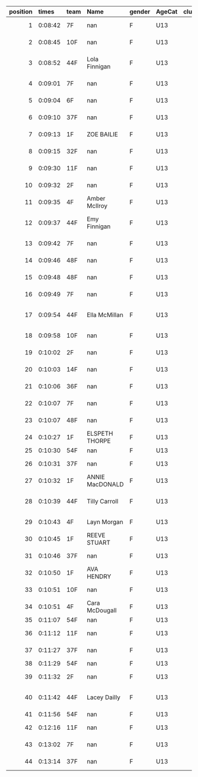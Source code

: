 |   position | times   | team   | Name            | gender   | AgeCat   |   clubnumber | Club name            | Website                               |   finishPosition |
|-----------:|:--------|:-------|:----------------|:---------|:---------|-------------:|:---------------------|:--------------------------------------|-----------------:|
|          1 | 0:08:42 | 7F     | nan             | F        | U13      |            7 | Giffnock North AC    | https://www.giffnocknorth.co.uk/      |                1 |
|          2 | 0:08:45 | 10F    | nan             | F        | U13      |           10 | Shettleston Harriers | http://shettlestonharriers.org.uk/    |                2 |
|          3 | 0:08:52 | 44F    | Lola Finnigan   | F        | U13      |           44 | North Ayrshire AAC   | https://naathletics.co.uk/            |                3 |
|          4 | 0:09:01 | 7F     | nan             | F        | U13      |            7 | Giffnock North AC    | https://www.giffnocknorth.co.uk/      |                4 |
|          5 | 0:09:04 | 6F     | nan             | F        | U13      |            6 | Cambuslang Harriers  | https://cambuslangharriers.org/       |                5 |
|          6 | 0:09:10 | 37F    | nan             | F        | U13      |           37 | Law & District AAC   | http://www.lawaac.co.uk/              |                6 |
|          7 | 0:09:13 | 1F     | ZOE BAILIE      | F        | U13      |            1 | East Kilbride AC     | http://www.ekac.org.uk/               |                7 |
|          8 | 0:09:15 | 32F    | nan             | F        | U13      |           32 | Helensburgh AAC      | https://www.helensburghaac.com/       |                8 |
|          9 | 0:09:30 | 11F    | nan             | F        | U13      |           11 | Airdrie Harriers     | http://airdrieharriers.org/           |                9 |
|         10 | 0:09:32 | 2F     | nan             | F        | U13      |            2 | Kilmarnock H&AC      | http://www.kilmarnockharriers.com/    |               10 |
|         11 | 0:09:35 | 4F     | Amber McIlroy   | F        | U13      |            4 | Inverclyde AC        | https://www.inverclydeac.org/         |               11 |
|         12 | 0:09:37 | 44F    | Emy Finnigan    | F        | U13      |           44 | North Ayrshire AAC   | https://naathletics.co.uk/            |               12 |
|         13 | 0:09:42 | 7F     | nan             | F        | U13      |            7 | Giffnock North AC    | https://www.giffnocknorth.co.uk/      |               13 |
|         14 | 0:09:46 | 48F    | nan             | F        | U13      |           48 | Springburn Harriers  | https://www.springburnharriers.co.uk/ |               14 |
|         15 | 0:09:48 | 48F    | nan             | F        | U13      |           48 | Springburn Harriers  | https://www.springburnharriers.co.uk/ |               15 |
|         16 | 0:09:49 | 7F     | nan             | F        | U13      |            7 | Giffnock North AC    | https://www.giffnocknorth.co.uk/      |               16 |
|         17 | 0:09:54 | 44F    | Ella McMillan   | F        | U13      |           44 | North Ayrshire AAC   | https://naathletics.co.uk/            |               17 |
|         18 | 0:09:58 | 10F    | nan             | F        | U13      |           10 | Shettleston Harriers | http://shettlestonharriers.org.uk/    |               18 |
|         19 | 0:10:02 | 2F     | nan             | F        | U13      |            2 | Kilmarnock H&AC      | http://www.kilmarnockharriers.com/    |               19 |
|         20 | 0:10:03 | 14F    | nan             | F        | U13      |           14 | Ayr Seaforth AC      | https://www.ayrseaforth.co.uk/        |               20 |
|         21 | 0:10:06 | 36F    | nan             | F        | U13      |           36 | Larkhall YMCA        | https://www.larkhallymcaharriers.org  |               21 |
|         22 | 0:10:07 | 7F     | nan             | F        | U13      |            7 | Giffnock North AC    | https://www.giffnocknorth.co.uk/      |               22 |
|         23 | 0:10:07 | 48F    | nan             | F        | U13      |           48 | Springburn Harriers  | https://www.springburnharriers.co.uk/ |               23 |
|         24 | 0:10:27 | 1F     | ELSPETH THORPE  | F        | U13      |            1 | East Kilbride AC     | http://www.ekac.org.uk/               |               24 |
|         25 | 0:10:30 | 54F    | nan             | F        | U13      |           54 | VP-Glasgow           | https://www.vp-glasgow.com            |               25 |
|         26 | 0:10:31 | 37F    | nan             | F        | U13      |           37 | Law & District AAC   | http://www.lawaac.co.uk/              |               26 |
|         27 | 0:10:32 | 1F     | ANNIE MacDONALD | F        | U13      |            1 | East Kilbride AC     | http://www.ekac.org.uk/               |               27 |
|         28 | 0:10:39 | 44F    | Tilly Carroll   | F        | U13      |           44 | North Ayrshire AAC   | https://naathletics.co.uk/            |               28 |
|         29 | 0:10:43 | 4F     | Layn Morgan     | F        | U13      |            4 | Inverclyde AC        | https://www.inverclydeac.org/         |               29 |
|         30 | 0:10:45 | 1F     | REEVE STUART    | F        | U13      |            1 | East Kilbride AC     | http://www.ekac.org.uk/               |               30 |
|         31 | 0:10:46 | 37F    | nan             | F        | U13      |           37 | Law & District AAC   | http://www.lawaac.co.uk/              |               31 |
|         32 | 0:10:50 | 1F     | AVA HENDRY      | F        | U13      |            1 | East Kilbride AC     | http://www.ekac.org.uk/               |               32 |
|         33 | 0:10:51 | 10F    | nan             | F        | U13      |           10 | Shettleston Harriers | http://shettlestonharriers.org.uk/    |               33 |
|         34 | 0:10:51 | 4F     | Cara McDougall  | F        | U13      |            4 | Inverclyde AC        | https://www.inverclydeac.org/         |               34 |
|         35 | 0:11:07 | 54F    | nan             | F        | U13      |           54 | VP-Glasgow           | https://www.vp-glasgow.com            |               35 |
|         36 | 0:11:12 | 11F    | nan             | F        | U13      |           11 | Airdrie Harriers     | http://airdrieharriers.org/           |               36 |
|         37 | 0:11:27 | 37F    | nan             | F        | U13      |           37 | Law & District AAC   | http://www.lawaac.co.uk/              |               37 |
|         38 | 0:11:29 | 54F    | nan             | F        | U13      |           54 | VP-Glasgow           | https://www.vp-glasgow.com            |               38 |
|         39 | 0:11:32 | 2F     | nan             | F        | U13      |            2 | Kilmarnock H&AC      | http://www.kilmarnockharriers.com/    |               39 |
|         40 | 0:11:42 | 44F    | Lacey Dailly    | F        | U13      |           44 | North Ayrshire AAC   | https://naathletics.co.uk/            |               40 |
|         41 | 0:11:56 | 54F    | nan             | F        | U13      |           54 | VP-Glasgow           | https://www.vp-glasgow.com            |               41 |
|         42 | 0:12:16 | 11F    | nan             | F        | U13      |           11 | Airdrie Harriers     | http://airdrieharriers.org/           |               42 |
|         43 | 0:13:02 | 7F     | nan             | F        | U13      |            7 | Giffnock North AC    | https://www.giffnocknorth.co.uk/      |               43 |
|         44 | 0:13:14 | 37F    | nan             | F        | U13      |           37 | Law & District AAC   | http://www.lawaac.co.uk/              |               44 |